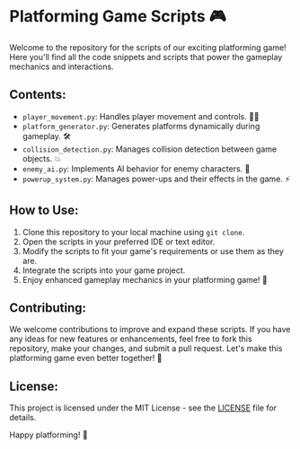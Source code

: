 # Platforming Game Scripts 🎮

Welcome to the repository for the scripts of our exciting platforming game! Here you'll find all the code snippets and scripts that power the gameplay mechanics and interactions.

## Contents:

- `player_movement.py`: Handles player movement and controls. 🏃‍♂️
- `platform_generator.py`: Generates platforms dynamically during gameplay. 🛠️
- `collision_detection.py`: Manages collision detection between game objects. 💥
- `enemy_ai.py`: Implements AI behavior for enemy characters. 🤖
- `powerup_system.py`: Manages power-ups and their effects in the game. ⚡

## How to Use:

1. Clone this repository to your local machine using `git clone`.
2. Open the scripts in your preferred IDE or text editor.
3. Modify the scripts to fit your game's requirements or use them as they are.
4. Integrate the scripts into your game project.
5. Enjoy enhanced gameplay mechanics in your platforming game! 🚀

## Contributing:

We welcome contributions to improve and expand these scripts. If you have any ideas for new features or enhancements, feel free to fork this repository, make your changes, and submit a pull request. Let's make this platforming game even better together! 🤝

## License:

This project is licensed under the MIT License - see the [LICENSE](LICENSE) file for details.

Happy platforming! 🌟
